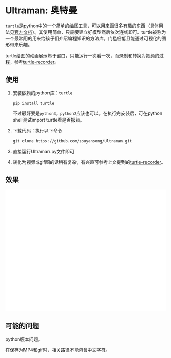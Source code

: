 # Ultraman: 奥特曼

`turtle`是python中的一个简单的绘图工具，可以用来画很多有趣的东西（具体用法见[官方文档](https://docs.python.org/3/library/turtle.html)）。其使用简单，只需要建立好模型然后依次连线即可。turtle被称为一个最常用的用来给孩子们介绍编程知识的方法库，门槛极低且能通过可视化的图形带来乐趣。

turtle绘图的动画展示基于窗口，只能运行一次看一次，而录制和转换为视频的过程，参考[turtle-recorder](https://github.com/MiracleXYZ/turtle_recorder)。

## 使用

1. 安装依赖的python库：`turtle`

   ```
   pip install turtle
   ```

   不过最好要是`python3`，`python2`应该也可以。在执行完安装后，可在python shell测试import turtle看是否报错。

2. 下载代码：执行以下命令

   `git clone https://github.com/zouyansong/Ultraman.git`

3. 直接运行Ultraman.py文件即可

4. 转化为视频或gif图的话稍有复杂，有兴趣可参考上文提到的[turtle-recorder](https://github.com/MiracleXYZ/turtle_recorder)。


## 效果

![奥特曼](aotoman.gif)

## 可能的问题

python版本问题。

在保存为MP4和gif时，相关路径不能包含中文字符。
